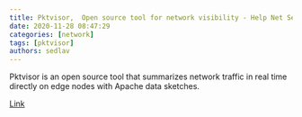 ```yaml
---
title: Pktvisor,  Open source tool for network visibility - Help Net Security
date: 2020-11-28 08:47:29
categories: [network]
tags: [pktvisor]
authors: sedlav
---
```


Pktvisor is an open source tool that summarizes network traffic in real time directly on edge nodes with Apache data sketches.

[Link](https://www.helpnetsecurity.com/2020/10/30/pktvisor-open-source-tool/)
